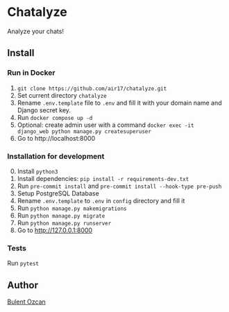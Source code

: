 # Chatalyze

Analyze your chats!

## Install

### Run in Docker

1. `git clone https://github.com/air17/chatalyze.git`
2. Set current directory `chatalyze`
3. Rename `.env.template` file to `.env` and fill it with your domain name and Django secret key.
4. Run `docker compose up -d`
5. Optional: create admin user with a command `docker exec -it django_web python manage.py createsuperuser`
6. Go to http://localhost:8000

### Installation for development

0. Install `python3`
1. Install dependencies: `pip install -r requirements-dev.txt`
2. Run `pre-commit install` and `pre-commit install --hook-type pre-push`
3. Setup PostgreSQL Database
4. Rename `.env.template` to `.env` in `config` directory and fill it
5. Run `python manage.py makemigrations`
6. Run `python manage.py migrate`
7. Run `python manage.py runserver`
8. Go to http://127.0.0.1:8000

### Tests
Run `pytest`

## Author

[Bulent Ozcan](https://github.com/air17)
